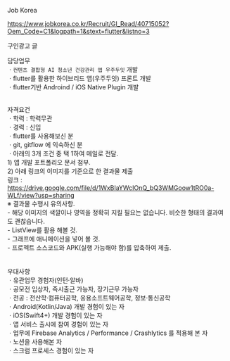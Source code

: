 Job Korea

https://www.jobkorea.co.kr/Recruit/GI_Read/40715052?Oem_Code=C1&logpath=1&stext=flutter&listno=3

구인광고 글 </br>


담당업무</br>
ㆍ`컨텐츠 결합형 AI 청소년 건강관리 앱 우주두잇` 개발</br>
ㆍflutter를 활용한 하이브리드 앱(우주두잇) 프론트 개발</br>
ㆍflutter기반 Androind / iOS Native Plugin 개발</br></br>

자격요건</br>
ㆍ학력 : 학력무관</br>
ㆍ경력 : 신입</br>
ㆍflutter를 사용해보신 분</br>
ㆍgit, gitflow 에 익숙하신 분</br>
ㆍ아래의 3개 조건 중 택 1하여 메일로 전달.</br>
     1) 앱 개발 포트폴리오 문서 첨부.</br>
     2) 아래 링크의 이미지를 기준으로 한 결과물 제출</br>
링크 : https://drive.google.com/file/d/1WxBIaYWcIOnQ_bQ3WMGoow1tRO0a-WLf/view?usp=sharing</br>
       ※ 결과물 수행시 유의사항.</br>
         - 해당 이미지의 색깔이나 영역을 정확히 지킬 필요는 없습니다. 비슷한 형태의 결과여도 괜찮습니다.</br>
         - ListView를 활용 해볼 것.</br>
         - 그래프에 애니메이션을 넣어 볼 것.</br>
         - 프로젝트 소스코드와 APK(실행 가능해야 함)를 압축하여 제출.</br>
</br></br>
우대사항</br>
ㆍ유관업무 경험자(인턴·알바)</br>
ㆍ공모전 입상자, 즉시출근 가능자, 장기근무 가능자</br>
ㆍ전공 : 전산학·컴퓨터공학, 응용소프트웨어공학, 정보·통신공학</br>
ㆍAndroid(Kotlin/Java) 개발 경험이 있는 자</br>
ㆍiOS(Swift4+) 개발 경험이 있는 자</br>
ㆍ앱 서비스 출시에 참여 경험이 있는 자</br>
ㆍ업무에 Firebase Analytics / Performance / Crashlytics 를 적용해 본 자</br>
ㆍ노션을 사용해본 자</br>
ㆍ스크럼 프로세스 경험이 있는 자</br>
